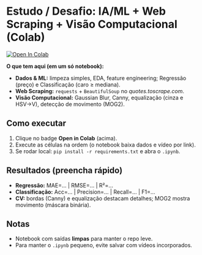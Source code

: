 # Estudo / Desafio: IA/ML + Web Scraping + Visão Computacional (Colab)

[![Open In Colab](https://colab.research.google.com/assets/colab-badge.svg)](
https://colab.research.google.com/drive/1hhowOs12gUiIKeVFFQctOpyhdMdJ0qpH#scrollTo=5a0f113c)

**O que tem aqui (em um só notebook):**
- **Dados & ML:** limpeza simples, EDA, feature engineering; Regressão (preço) e Classificação (caro ≥ mediana).
- **Web Scraping:** `requests` + `BeautifulSoup` no *quotes.toscrape.com*.
- **Visão Computacional:** Gaussian Blur, Canny, equalização (cinza e HSV→V), detecção de movimento (MOG2).

## Como executar
1. Clique no badge **Open in Colab** (acima).  
2. Execute as células na ordem (o notebook baixa dados e vídeo por link).  
3. Se rodar local: `pip install -r requirements.txt` e abra o `.ipynb`.

## Resultados (preencha rápido)
- **Regressão:** MAE=… | RMSE=… | R²=…  
- **Classificação:** Acc=… | Precision=… | Recall=… | F1=…  
- **CV:** bordas (Canny) e equalização destacam detalhes; MOG2 mostra movimento (máscara binária).

## Notas
- Notebook com saídas **limpas** para manter o repo leve.  
- Para manter o `.ipynb` pequeno, evite salvar com vídeos incorporados.

